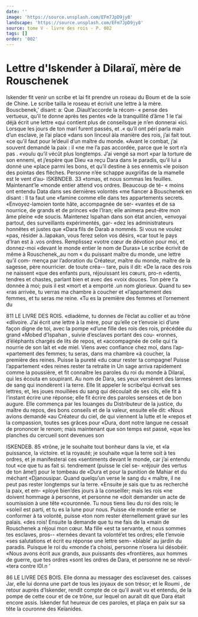 ```yaml
---
date: ''
image: 'https://source.unsplash.com/EFm7JpD9jy8'
landscape: 'https://source.unsplash.com/EFm7JpD9jy8'
source: tome V - livre des rois - P. 082
tags: []
order: '002'
---
```


# Lettre d'Iskender à Dilaraï, mère de Rouschenek

Iskender fit venir un scribe et lai fit prendre un roseau du Boum et de la soie de Chine. Le scribe
tailla le roseau et écrivit une lettre à la mère. Bouscbenek,’ disant: a: Que .Diault’accorde la récom-
« pense des vertueux, qu’il te donne après tes pentes «de la tranquillité d’âme 1 le t’ai déjà écrit une lettre
«qui contient plus de conseilsque je n’en donnerai
«ici. Lorsque les jours de ton mari furent passés, et .« qu’il ont péri parla main d’un esclave, je l’ai placé
«dans son linceul àla manière des rois, j’ai fait tout. «ce qu’il faut pour le’deuil d’un maître du monde.
«Avant le combat, j’ai souvent demandé la paix : il
«ne me l’a pas accordée, parce que le sort n’a pas . «voulu qu’il vécût plus longtemps. J’ai vengé sa mort
«par la torture de son ennemi, et j’espère que Dieu
«a reçu Dara dans le paradis, qu’il lui a donné une «place parmi les bons, et qu’il destine à ses ennemis «le poison des pointas des flèches. Personne n’ée schappe auxgriifas de la mamelle est le vent d’au-
lSKBNDEB. 33 «tomas, et nous sommas les feuilles. Maintenant’le
«monde entier attend vos ordres. Beaucoup de té-
« moins ont entendu Data dans ses dernières volontés «me fiancer à Bouschenek en disant : Il ta faut une «famine comme elle dans tes appartements secrets. «Envoyez-lamoien tonte hâte, accompagnée de ser- «vantes et de sa nourrice, de grands et de princes «de l’Iran; elle animera peut-être mon âme pleine
«de soucis. Maintenez Ispahan dans son état ancien, «envoyai partout, des surveillants expérimentés, gar- «dez les administrateurs honnêtes et justes que «Dara fils de Darab a nommés. Si vous ne voulez «pas, résider à..Iapakan, vous ferez selon vos désirs,
«car tout le pays d’Iran est à .vos ordres. Remplissez «votre cœur de dévotion pour moi, et donnez-moi «devant le monde entier le nom de Duras»
Le scribe écrivit de même à Rouschenek,,au nom « du puissant maître du monde, une lettre qu’il com-
mença par l’adoration du Créateur, maître du monde,
maître de la sagesse, père nourricier. de toute créa--
tare, puis il dit: «De la race des rois ne naissent «que des enfants purs, réjouissant les cœurs, pro-n «dents, tendres et chastes, parlant bien et avec des «voix douces. Ton père t’a donnée à moi; puis il est
«mort et a emporté .un nom glorieux. Quand tu se» «ras arrivée, tu verras ma chambre à coucher et «l’appartement des femmes, et tu seras me reine. «Tu es la première des femmes et l’ornement du

811 LE LIVRE DES ROIS. «diadème, tu donnes de l’éclat au collier et au trône
«dlivoire. J’ai écrit une lettre à la mère, pour qu’elle
ce t’envoie ici d’une façon digne de toi, avec la pompe
«d’une fille des rois des rois, précédée du grand
«Mobed d’Ispahan , suivie d’esclaves portant des cou- «ronnes, d’éléphants chargés de lits de repos, et «accompagnée de celle qui t’a nourrie de son lait et
«de miel. Viens avec confiance chez moi, dans l’ap- «partement des femmes; tu seras, dans ma chambre «à coucher, la première des reines. Puisse la pureté
«du cœur rester ta compagne! Puisse l’appartement «des reines rester ta retraite in
Un sage arriva rapidement comme la poussière, et fit connaître les paroles du roi du monde à Dilaraï, qui les écouta en soupirant. Au nom de Dara, ses yeux versèrent des larmes de sang qui inondèrent
i la terre. Elle lit appeler le scribe’qui écrivait ses lettres, et, les joues mouillées du sang qui découlait
de ses cils, elle fit à l’instant écrire une réponse;
elle fit écrire des paroles sensées et de bon augure. Elle commença par les louanges du Distributeur de la justice, du maître du repos, des bons conseils et de la valeur, ensuite elle dit: «Nous avions demandé «au Créateur du ciel, de qui viennent la lutte et le «repos et la compassion, toutes ses grâces pour «Dura, dont notre langue ne cessait de prononcer le renom; mais maintenant que son temps est passé, «que les planches du cercueil sont devenues son

ISKENDEB. 85 «trône, je le souhaite tout bonheur dans la vie, et
«la puissance, la victoire. et la royauté; je souhaite «que la terre soit à tes ordres, et je manifesterai ces «sentiments devant le monde, car j’ai entendu tout «ce que tu as fait si. tendrement (puisse le ciel se- «réjouir des vertus de ton âme!) pour le tombeau de «Dura et pour la punition de Mahiar et du méchant «Djanousipar. Quand quelqu’un verse le sang du
« maître, il ne peut pas rester longtemps sur la terre. «Ensuite je sais que tu as recherché la paix, et em- «ployé bien’des jours à la conseiller; mais les rois
«ne doivent hommage à personne, et personne ne «doit demander un acte de soumission à une tête «couronnée. Tu nous tiens lieu du roi des rois; le «soleil est parti, et tu es la lune pour nous. Puisse «le monde entier se conformer à ta volonté, puisse «ton nom rester éternellement gravé sur les palais. «des rois! Ensuite la demande que tu me fais de la «main de Rouschenek a réjoui mon cœur. Ma fille
«est ta servante, et nous sommes tes esclaves, pros-- «ternées devant ta volonté’et tes ordres; elle t’envoie
«ses salutations et écrit eu réponse une lettre sem- «blable’ au jardin du paradis. Puisque le roi du «monde t’a choisi, personne n’osera lui désobéir.
«Nous avons écrit aux grands, aux puissants des «frontières, aux hommes de guerre, que tes ordres «sont les ordres de Dara, et personne ne se révol-
«tera contre l0l.n ’

86 LE LIVRE DES BOIS.
Elle donna au messager des esclaveset des. caisses
Jar, elle lui donna une part de tous les joyaux de son trésor; et le Roumi , de retour auprès d’Iskender,
rendit compte de ce qu’il avait vu et entendu, de la pompe de cette cour et de ce trône, sur lequel on aurait dit que Dara était encore assis. Iskender fut heureux de ces paroles, et plaça en paix sur sa tête
la couronne des Keïanides.
